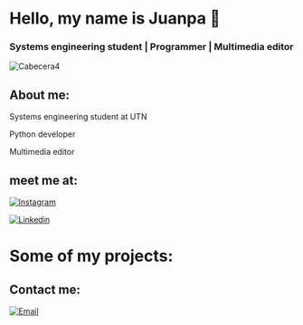 # Hello, my name is Juanpa 👋
### Systems engineering student | Programmer | Multimedia editor

![Cabecera4](https://github.com/user-attachments/assets/70083080-1718-42ab-be84-83414850c28d)

## About me:

Systems engineering student at UTN

Python developer

Multimedia editor

## meet me at:
[![Instagram](https://img.shields.io/badge/Instagram-IamJuanpax-00FFFF?style=for-the-badge&logo=instagram&logoColor=white&labelColor=101010)](https://www.instagram.com/iamjuanpax/)

[![Linkedin](https://img.shields.io/badge/Linkedin-IamJuanpax-00FFFF?style=for-the-badge&logo=linkedin&logoColor=white&labelColor=101010)](https://www.linkedin.com/in/juan-pablo-britos/)

# Some of my projects:

## Contact me:

[![Email](https://img.shields.io/badge/Email-Send_me_message-orange?style=for-the-badge&logo=gmail&logoColor=white&labelColor=101010)](email:jubritos20@gmail.com)
